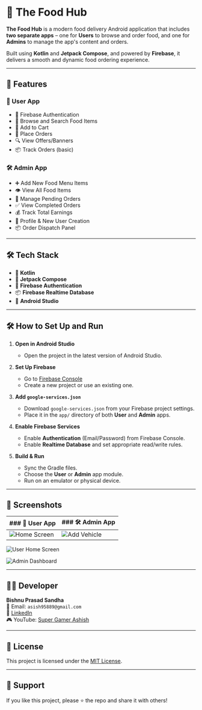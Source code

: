 ﻿# 🍔 The Food Hub

**The Food Hub** is a modern food delivery Android application that includes **two separate apps** – one for **Users** to browse and order food, and one for **Admins** to manage the app's content and orders.

Built using **Kotlin** and **Jetpack Compose**, and powered by **Firebase**, it delivers a smooth and dynamic food ordering experience.

---

## 📱 Features

### 👤 User App
- 🔐 Firebase Authentication
- 🧾 Browse and Search Food Items
- 🛒 Add to Cart
- 🧾 Place Orders
- 🔍 View Offers/Banners
- 📦 Track Orders (basic)

### 🛠️ Admin App
- ➕ Add New Food Menu Items
- 👁️ View All Food Items
- 🔄 Manage Pending Orders
- ✅ View Completed Orders
- 💰 Track Total Earnings
- 👤 Profile & New User Creation
- 📦 Order Dispatch Panel

---

## 🛠️ Tech Stack

- 🔷 **Kotlin**
- 🧩 **Jetpack Compose**
- 🔐 **Firebase Authentication**
- 📦 **Firebase Realtime Database**
- 📱 **Android Studio**

---

## 🛠️ How to Set Up and Run

1. **Open in Android Studio**
   - Open the project in the latest version of Android Studio.

2. **Set Up Firebase**
   - Go to [Firebase Console](https://console.firebase.google.com/)
   - Create a new project or use an existing one.

3. **Add `google-services.json`**
   - Download `google-services.json` from your Firebase project settings.
   - Place it in the `app/` directory of both **User** and **Admin** apps.

4. **Enable Firebase Services**
   - Enable **Authentication** (Email/Password) from Firebase Console.
   - Enable **Realtime Database** and set appropriate read/write rules.

5. **Build & Run**
   - Sync the Gradle files.
   - Choose the **User** or **Admin** app module.
   - Run on an emulator or physical device.

---

## 📸 Screenshots


| ### 📲 User App | ### 🛠️ Admin App |
|-------------|-------------|
| ![Home Screen](screenshots/Screenshot_20250417-173548.The%20Food%20Hub.png) | ![Add Vehicle](screenshots/Screenshot_20250417-173503.Admin%20The%20Food%20Hub.png) |


![User Home Screen](screenshots/Screenshot_20250417-173548.The%20Food%20Hub.png)

 
![Admin Dashboard](screenshots/Screenshot_20250417-173503.Admin%20The%20Food%20Hub.png)

---

## 🧑‍💻 Developer

**Bishnu Prasad Sandha**  
📧 Email: `asish95889@gmail.com`  
🔗 [LinkedIn](www.linkedin.com/in/bishnu-prasad-sandha)  
🎮 YouTube: [Super Gamer Ashish](https://www.youtube.com/@SuperGamerAshish)

---

## 📄 License

This project is licensed under the [MIT License](LICENSE).

---

## 🙌 Support

If you like this project, please ⭐ the repo and share it with others!

